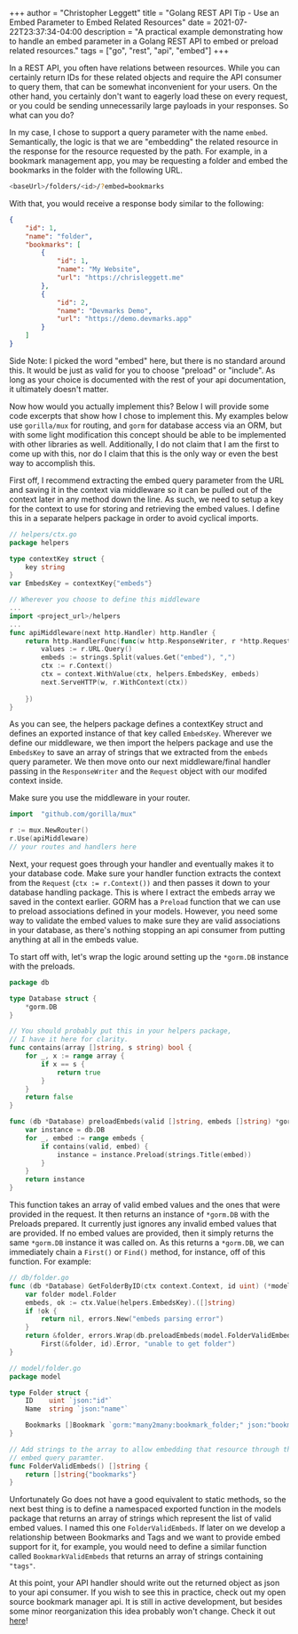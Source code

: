 +++
author = "Christopher Leggett"
title = "Golang REST API Tip - Use an Embed Parameter to Embed Related Resources"
date = 2021-07-22T23:37:34-04:00
description = "A practical example demonstrating how to handle an embed parameter in a Golang REST API to embed or preload related resources."
tags = ["go", "rest", "api", "embed"]
+++

In a REST API, you often have relations between resources. While you can certainly
return IDs for these related objects and require the API consumer to query them,
that can be somewhat inconvenient for your users. On the other hand, you certainly
don't want to eagerly load these on every request, or you could be sending
unnecessarily large payloads in your responses. So what can you do?

In my case, I chose to support a query parameter with the name `embed`. Semantically,
the logic is that we are "embedding" the related resource in the response for
the resource requested by the path. For example, in a bookmark management app,
you may be requesting a folder and embed the bookmarks in the folder
with the following URL.

```Bash
<baseUrl>/folders/<id>/?embed=bookmarks
```

With that, you would receive a response body similar to the following:

```JSON
{
    "id": 1,
    "name": "folder",
    "bookmarks": [
        {
            "id": 1,
            "name": "My Website",
            "url": "https://chrisleggett.me"
        },
        {
            "id": 2,
            "name": "Devmarks Demo",
            "url": "https://demo.devmarks.app"
        }
    ]
}
```

Side Note: I picked the word "embed" here, but there is no standard around this.
It would be just as valid for you to choose "preload" or "include". As long
as your choice is documented with the rest of your api documentation, it
ultimately doesn't matter.

Now how would you actually implement this? Below I will provide some code excerpts
that show how I chose to implement this. My examples below use `gorilla/mux` for
routing, and `gorm` for database access via an ORM, but with some light modification
this concept should be able to be implemented with other libraries as well.
Additionally, I do not claim that I am the first to come up with this, nor do
I claim that this is the only way or even the best way to accomplish this.

First off, I recommend extracting the embed query parameter from the URL and
saving it in the context via middleware so it can be pulled out of the context
later in any method down the line. As such, we need to setup a key for the
context to use for storing and retrieving the embed values. I define this
in a separate helpers package in order to avoid cyclical imports.

```Go
// helpers/ctx.go
package helpers

type contextKey struct {
	key string
}
var EmbedsKey = contextKey{"embeds"}

// Wherever you choose to define this middleware
...
import <project_url>/helpers
...
func apiMiddleware(next http.Handler) http.Handler {
	return http.HandlerFunc(func(w http.ResponseWriter, r *http.Request) {
		values := r.URL.Query()
		embeds := strings.Split(values.Get("embed"), ",")
		ctx := r.Context()
		ctx = context.WithValue(ctx, helpers.EmbedsKey, embeds)
		next.ServeHTTP(w, r.WithContext(ctx))
		
	})
}
```

As you can see, the helpers package defines a contextKey struct and defines an
exported instance of that key called `EmbedsKey`. Wherever we define our middleware,
we then import the helpers package and use the `EmbedsKey` to save an array of
strings that we extracted from the `embeds` query parameter. We then move onto
our next middleware/final handler passing in the `ResponseWriter` and the `Request`
object with our modifed context inside.

Make sure you use the middleware in your router.

```Go
import 	"github.com/gorilla/mux"

r := mux.NewRouter()
r.Use(apiMiddleware)
// your routes and handlers here
```

Next, your request goes through your handler and eventually makes it to your 
database code. Make sure your handler function extracts the context from the 
`Request` (`ctx := r.Context())` and then passes it down to your database handling package. 
This is where I extract the embeds array we saved in the context
earlier. GORM has a `Preload` function that we can use to preload associations
defined in your models. However, you need some way to validate the embed values
to make sure they are valid associations in your database, as there's nothing
stopping an api consumer from putting anything at all in the embeds value.

To start off with, let's wrap the logic around setting up the `*gorm.DB` instance
with the preloads.

```Go
package db

type Database struct {
	*gorm.DB
}

// You should probably put this in your helpers package,
// I have it here for clarity.
func contains(array []string, s string) bool {
	for _, x := range array {
		if x == s {
			return true
		}
	}
	return false
}

func (db *Database) preloadEmbeds(valid []string, embeds []string) *gorm.DB {
	var instance = db.DB
	for _, embed := range embeds {
		if contains(valid, embed) {
			instance = instance.Preload(strings.Title(embed))
		}
	}
	return instance
}
```

This function takes an array of valid embed values and the ones that were
provided in the request. It then returns an instance of `*gorm.DB` with the
Preloads prepared. It currently just ignores any invalid embed values that are
provided. If no embed values are provided, then it simply returns the same `*gorm.DB` 
instance it was called on. As this returns a `*gorm.DB`, we can immediately chain a `First()` or
`Find()` method, for instance, off of this function. For example:

```Go
// db/folder.go
func (db *Database) GetFolderByID(ctx context.Context, id uint) (*model.Folder, error) {
	var folder model.Folder
	embeds, ok := ctx.Value(helpers.EmbedsKey).([]string)
	if !ok {
		return nil, errors.New("embeds parsing error")
	}
	return &folder, errors.Wrap(db.preloadEmbeds(model.FolderValidEmbeds(), embeds).
        First(&folder, id).Error, "unable to get folder")
}

// model/folder.go
package model

type Folder struct {
    ID    uint `json:"id"`
	Name  string `json:"name"`

	Bookmarks []Bookmark `gorm:"many2many:bookmark_folder;" json:"bookmarks"`
}

// Add strings to the array to allow embedding that resource through the
// embed query paramter.
func FolderValidEmbeds() []string {
	return []string{"bookmarks"}
}
```

Unfortunately Go does not have a good equivalent to static methods, so the next
best thing is to define a namespaced exported function in the models package
that returns an array of strings which represent the list of valid embed values.
I named this one `FolderValidEmbeds`. If later on we develop a relationship
between Bookmarks and Tags and we want to provide embed support for it, for example, 
you would need to define a similar function called `BookmarkValidEmbeds` that returns 
an array of strings containing `"tags"`.

At this point, your API handler should write out the returned object as json
to your api consumer. If you wish to see this in practice, check out my open source
bookmark manager api. It is still in active development, but besides some minor
reorganization this idea probably won't change. Check it out [here](https://github.com/leggettc18/devmarks/tree/main/api)!